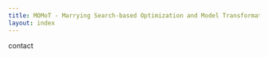 ```yaml
---
title: MOMoT - Marrying Search-based Optimization and Model Transformation Technology
layout: index
---
```

contact